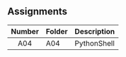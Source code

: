 ## Assignments

| Number | Folder | Description |
| :----: | ------ | ----------- |
|   A04     |   A04     |  PythonShell           |
